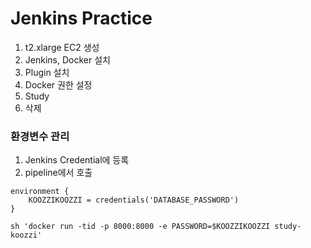 # Jenkins Practice

1. t2.xlarge EC2 생성
2. Jenkins, Docker 설치
3. Plugin 설치
4. Docker 권한 설정
5. Study
6. 삭제

### 환경변수 관리
1. Jenkins Credential에 등록
2. pipeline에서 호출

```
environment {
    KOOZZIKOOZZI = credentials('DATABASE_PASSWORD')
}

sh 'docker run -tid -p 8000:8000 -e PASSWORD=$KOOZZIKOOZZI study-koozzi'
```